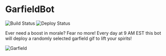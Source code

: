 # GarfieldBot

![Build Status](https://github.com/dm185372/GarfieldBot/actions/workflows/build.yml/badge.svg)
![Deploy Status](https://github.com/dm185372/GarfieldBot/actions/workflows/deploy.yml/badge.svg)

Ever need a boost in morale? Fear no more! Every day at 9 AM EST this bot will deploy a randomly selected garfield gif to lift your spirits!

![Garfield](https://encrypted-tbn0.gstatic.com/images?q=tbn:ANd9GcTpKnxKTVTkcKWuew1RH_Pco2AZvLW8Eo0XgQ&usqp=CAU)